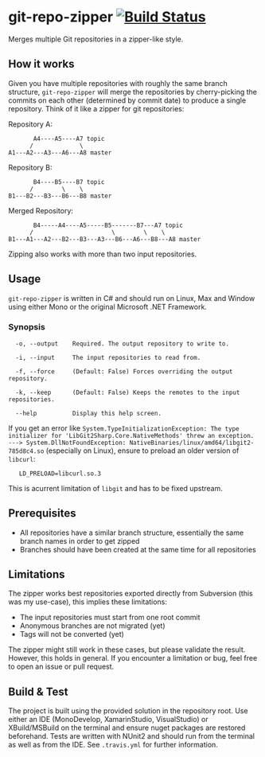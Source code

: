 # git-repo-zipper [![Build Status](https://travis-ci.org/mpdeimos/git-repo-zipper.svg?branch=master)](https://travis-ci.org/mpdeimos/git-repo-zipper)

Merges multiple Git repositories in a zipper-like style.

## How it works

Given you have multiple repositories with roughly the same branch structure, `git-repo-zipper` will merge the repositories by cherry-picking the commits on each other (determined by commit date) to produce a single repository. Think of it like a zipper for git repositories:

Repository A:
```
       A4----A5----A7 topic
      /             \
A1---A2---A3---A6---A8 master
```

Repository B:
```
       B4----B5----B7 topic
      /        \    \
B1---B2---B3---B6---B8 master
```

Merged Repository:
```
       B4-----A4----A5-----B5-------B7---A7 topic
      /                      \        \    \
B1---A1---A2---B2---B3---A3---B6---A6---B8---A8 master
```

Zipping also works with more than two input repositories.

## Usage

`git-repo-zipper` is written in C# and should run on Linux, Max and Window using either Mono or the original Microsoft .NET Framework.

### Synopsis

```
  -o, --output    Required. The output repository to write to.

  -i, --input     The input repositories to read from.

  -f, --force     (Default: False) Forces overriding the output repository.

  -k, --keep      (Default: False) Keeps the remotes to the input repositories.

  --help          Display this help screen.
```

If you get an error like `System.TypeInitializationException: The type initializer for 'LibGit2Sharp.Core.NativeMethods' threw an exception. ---> System.DllNotFoundException: NativeBinaries/linux/amd64/libgit2-785d8c4.so` (especially on Linux), ensure to preload an older version of `libcurl`:

       LD_PRELOAD=libcurl.so.3

This is acurrent limitation of `libgit` and has to be fixed upstream.

## Prerequisites

* All repositories have a similar branch structure, essentially the same branch names in order to get zipped
* Branches should have been created at the same time for all repositories

## Limitations

The zipper works best repositories exported directly from Subversion (this was my use-case), this implies these limitations:

* The input repositories must start from one root commit
* Anonymous branches are not migrated (yet)
* Tags will not be converted (yet)

The zipper might still work in these cases, but please validate the result. However, this holds in general. If you encounter a limitation or bug, feel free to open an issue or pull request.

## Build & Test

The project is built using the provided solution in the repository root.
Use either an IDE (MonoDevelop, XamarinStudio, VisualStudio) or XBuild/MSBuild on the terminal and ensure nuget packages are restored beforehand.
Tests are written with NUnit2 and should run from the terminal as well as from the IDE.
See `.travis.yml` for further information.
